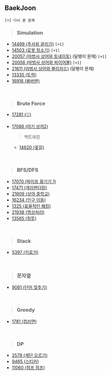 ## BaekJoon
`[+] 다시 푼 문제`
> ### Simulation
- [14499 (주사위 굴리기)](https://www.acmicpc.net/problem/14499) `[+1]`
- [14503 (로봇 청소기)](https://www.acmicpc.net/problem/14503) `[+1]`
- [20057 (마법사 상어와 토네이토)](https://www.acmicpc.net/problem/20057) (달팽이 문제) `[+1]`
- [20056 (마법사 상어와 파이어볼)](https://www.acmicpc.net/problem/20056) `[+1]`
- [21611 (마법사 상어와 블리자드)](https://www.acmicpc.net/problem/21611) (달팽이 문제)
- [13335 (트럭)](https://www.acmicpc.net/problem/13335)
- [16918 (봄버맨)](https://www.acmicpc.net/problem/16918)

<br>

> ### Brute Force
- [17281 (⚾)](https://www.acmicpc.net/problem/17281)
- [17086 (아기 상어2)](https://www.acmicpc.net/problem/17086)

    > 백트래킹 
    - [14620 (꽃길)](https://www.acmicpc.net/problem/14620) 

<br>

> ### BFS/DFS
- [17070 (파이프 옮기기 1)](https://www.acmicpc.net/problem/17070)
- [17471 (게리맨더링)](https://www.acmicpc.net/problem/17471)
- [21609 (상어 중학교)](https://www.acmicpc.net/problem/21609)
- [16234 (인구 이동)](https://www.acmicpc.net/problem/16234)
- [1325 (효율적인 해킹)](https://www.acmicpc.net/problem/1325)
- [21938 (영상처리)](https://www.acmicpc.net/problem/21938)
- [13565 (침투)](https://www.acmicpc.net/problem/13565)

<br>

> ### Stack
- [5397 (키로거)](https://www.acmicpc.net/board/view/57151)

<br>

> ### 문자열
- [9081 (단어 맞추기)](https://www.acmicpc.net/problem/9081)

<br>

> ### Greedy
- [1781 (컵라면)](https://www.acmicpc.net/problem/1781)

<br>

> ### DP
- [2579 (계단 오르기)](https://www.acmicpc.net/problem/2579)
- [9465 (스티커)](https://www.acmicpc.net/problem/9465)
- [11060 (점프 점프)](https://www.acmicpc.net/problem/11060)